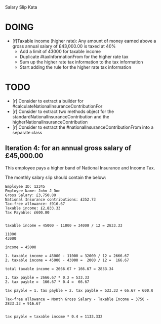 Salary Slip Kata

# DOING

- [f]Taxable income (higher rate): Any amount of money earned above a gross annual salary of £43,000.00 is taxed at 40%
  - Add a limit of 43000 for taxable income
  - Duplicate #taxInformationFrom for the higher rate tax
  - Sum up the higher rate tax information to the tax information
  - Start adding the rule for the higher rate tax information

# TODO

- [r] Consider to extract a builder for #calculateNationalInsuranceContributionFor
- [r] Consider to extract two methods object for the standardNationalInsuranceContribution and the higherNationalInsuranceContribution
- [r] Consider to extract the #nationalInsuranceContributionFrom into a separate class

## Iteration 4: for an annual gross salary of £45,000.00

This employee pays a higher band of National Insurance and Income Tax.

  <p>The monthly salary slip should contain the below:</p>

    Employee ID: 12345
    Employee Name: John J Doe
    Gross Salary: £3,750.00
    National Insurance contributions: £352.73
    Tax-free allowance: £916.67
    Taxable income: £2,833.33
    Tax Payable: £600.00


    taxable income = 45000 - 11000 = 34000 / 12 = 2833.33

    11000
    43000

    income = 45000

    1. taxable income = 43000 - 11000 = 32000 / 12 = 2666.67
    2. taxable income = 45000 - 43000 =  2000 / 12 =  166.67

    total taxable income = 2666.67 + 166.67 = 2833.34

    1. tax payble = 2666.67 * 0.2 = 533.33
    2. tax payble =  166.67 * 0.4 =  66.67

    tax payble = 1. tax payble + 2. tax payble = 533.33 + 66.67 = 600.0

    Tax-free allowance = Month Gross Salary - Taxable Income = 3750 - 2833.33 = 916.67


    tax payble = taxable income * 0.4 = 1133.332
